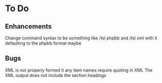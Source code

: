 # To Do

## Enhancements
Change command syntax to be something like /tsl phpbb and /tsl xml with it defaulting to the phpbb format maybe


## Bugs
XML is not properly formed it any item names require quoting in XML
The XML output does not include the section headings